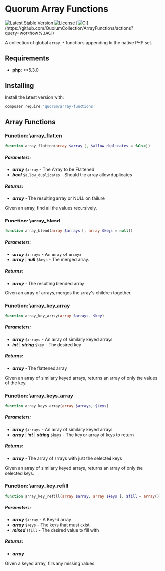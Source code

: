 # Quorum Array Functions

[![Latest Stable Version](https://poser.pugx.org/quorum/array-functions/version)](https://packagist.org/packages/quorum/array-functions)
[![License](https://poser.pugx.org/quorum/array-functions/license)](https://packagist.org/packages/quorum/array-functions)
[![CI](https://github.com/QuorumCollection/ArrayFunctions/workflows/CI/badge.svg?)](https://github.com/QuorumCollection/ArrayFunctions/actions?query=workflow%3ACI)


A collection of global `array_*` functions appending to the native PHP set.

## Requirements

- **php**: >=5.3.0

## Installing

Install the latest version with:

```bash
composer require 'quorum/array-functions'
```

## Array Functions

### Function: \array_flatten

```php
function array_flatten(array $array [, $allow_duplicates = false])
```

##### Parameters:

- ***array*** `$array` - The Array to be Flattened
- ***bool*** `$allow_duplicates` - Should the array allow duplicates

##### Returns:

- ***array*** - The resulting array or NULL on failure

Given an array, find all the values recursively.

### Function: \array_blend

```php
function array_blend(array $arrays [, array $keys = null])
```

##### Parameters:

- ***array*** `$arrays` - An array of arrays.
- ***array*** | ***null*** `$keys` - The merged array.

##### Returns:

- ***array*** - The resulting blended array

Given an array of arrays, merges the array's children together.

### Function: \array_key_array

```php
function array_key_array(array $arrays, $key)
```

##### Parameters:

- ***array*** `$arrays` - An array of similarly keyed arrays
- ***int*** | ***string*** `$key` - The desired key

##### Returns:

- ***array*** - The flattened array

Given an array of similarly keyed arrays, returns an array of only the values of the key.

### Function: \array_keys_array

```php
function array_keys_array(array $arrays, $keys)
```

##### Parameters:

- ***array*** `$arrays` - An array of similarly keyed arrays
- ***array*** | ***int*** | ***string*** `$keys` - The key or array of keys to return

##### Returns:

- ***array*** - The array of arrays with just the selected keys

Given an array of similarly keyed arrays, returns an array of only the selected keys.

### Function: \array_key_refill

```php
function array_key_refill(array $array, array $keys [, $fill = array()])
```

##### Parameters:

- ***array*** `$array` - A Keyed array
- ***array*** `$keys` - The keys that must exist
- ***mixed*** `$fill` - The desired value to fill with

##### Returns:

- ***array***

Given a keyed array, fills any missing values.